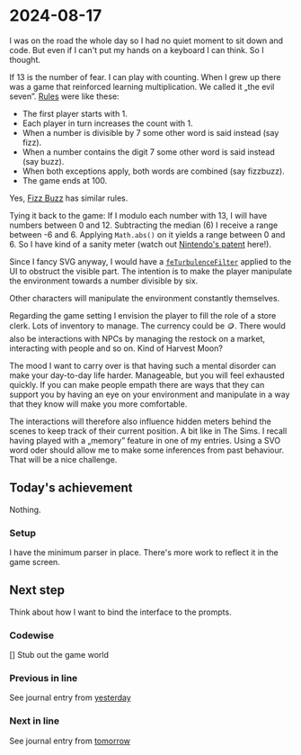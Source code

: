 <!--
SPDX-FileCopyrightText: 2024 André Jaenisch

SPDX-License-Identifier: AGPL-3.0-or-later
-->

# 2024-08-17

I was on the road the whole day so I had no quiet moment to sit down and code.
But even if I can't put my hands on a keyboard I can think. So I thought.

If 13 is the number of fear. I can play with counting. When I grew up there was
a game that reinforced learning multiplication. We called it „the evil seven”.
[Rules][rules] were like these:

- The first player starts with 1.
- Each player in turn increases the count with 1.
- When a number is divisible by 7 some other word is said instead (say fizz).
- When a number contains the digit 7 some other word is said instead (say buzz).
- When both exceptions apply, both words are combined (say fizzbuzz).
- The game ends at 100.

Yes, [Fizz Buzz][fizzbuzz] has similar rules.

Tying it back to the game: If I modulo each number with 13, I will have numbers
between 0 and 12. Subtracting the median (6) I receive a range between -6 and 6.
Applying `Math.abs()` on it yields a range between 0 and 6. So I have kind of a
sanity meter (watch out [Nintendo's patent][patent] here!).

Since I fancy SVG anyway, I would have a [`feTurbulenceFilter`][perlin] applied
to the UI to obstruct the visible part. The intention is to make the player
manipulate the environment towards a number divisible by six.

Other characters will manipulate the environment constantly themselves.

Regarding the game setting I envision the player to fill the role of a store
clerk. Lots of inventory to manage. The currency could be 🪙. There would also
be interactions with NPCs by managing the restock on a market, interacting with
people and so on. Kind of Harvest Moon?

The mood I want to carry over is that having such a mental disorder can make
your day-to-day life harder. Manageable, but you will feel exhausted quickly.
If you can make people empath there are ways that they can support you by
having an eye on your environment and manipulate in a way that they know will
make you more comfortable.

The interactions will therefore also influence hidden meters behind the scenes
to keep track of their current position. A bit like in The Sims. I recall
having played with a „memory” feature in one of my entries. Using a SVO word
oder should allow me to make some inferences from past behaviour. That will be
a nice challenge.

## Today's achievement

Nothing.

### Setup

I have the minimum parser in place. There's more work to reflect it in the
game screen.

## Next step

Think about how I want to bind the interface to the prompts.

### Codewise

[] Stub out the game world

### Previous in line

See journal entry from [yesterday][yesterday]

### Next in line

See journal entry from [tomorrow][tomorrow]

[fizzbuzz]: https://en.wikipedia.org/wiki/Fizz_buzz
[patent]: https://web.archive.org/web/20160607140154/http://patft.uspto.gov/netacgi/nph-Parser?Sect1=PTO1&Sect2=HITOFF&d=PALL&p=1&u=%2Fnetahtml%2FPTO%2Fsrchnum.htm&r=1&f=G&l=50&s1=6935954.PN.&OS=PN/6935954&RS=PN/6935954
[perlin]: https://developer.mozilla.org/en-US/docs/Web/SVG/Element/feTurbulence
[rules]: https://www.kikisweb.de/gruppen/lernspiele/rechenspiele/sieboesesieben.htm
[tomorrow]: ./2024-08-18.md
[yesterday]: ./2024-08-16.md
